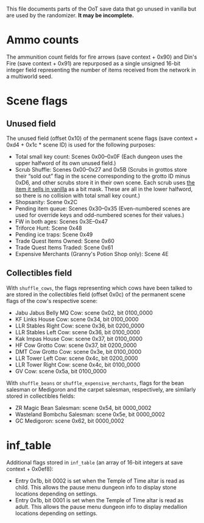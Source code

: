 This file documents parts of the OoT save data that go unused in vanilla but are used by the randomizer. **It may be incomplete.**

# Ammo counts

The ammunition count fields for fire arrows (save context + 0x90) and Din's Fire (save context + 0x91) are repurposed as a single unsigned 16-bit integer field representing the number of items received from the network in a multiworld seed.

# Scene flags

## Unused field

The unused field (offset 0x10) of the permanent scene flags (save context + 0xd4 + 0x1c * scene ID) is used for the following purposes:

* Total small key count: Scenes 0x00–0x0F (Each dungeon uses the upper halfword of its own unused field.)
* Scrub Shuffle: Scenes 0x00–0x27 and 0x5B (Scrubs in grottos store their “sold out” flag in the scene corresponding to the grotto ID minus 0xD6, and other scrubs store it in their own scene. Each scrub uses [the item it sells in vanilla](https://wiki.cloudmodding.com/oot/Actor_List_(Variables)#En_Shopnuts) as a bit mask. These are all in the lower halfword, so there is no collision with total small key count.)
* Shopsanity: Scene 0x2C
* Pending item queue: Scenes 0x30–0x35 (Even-numbered scenes are used for override keys and odd-numbered scenes for their values.)
* FW in both ages: Scenes 0x3E–0x47
* Triforce Hunt: Scene 0x48
* Pending ice traps: Scene 0x49
* Trade Quest Items Owned: Scene 0x60
* Trade Quest Items Traded: Scene 0x61
* Expensive Merchants (Granny's Potion Shop only): Scene 4E

## Collectibles field

With `shuffle_cows`, the flags representing which cows have been talked to are stored in the collectibles field (offset 0x0c) of the permanent scene flags of the cow's respective scene:

* Jabu Jabus Belly MQ Cow: scene 0x02, bit 0100_0000
* KF Links House Cow: scene 0x34, bit 0100_0000
* LLR Stables Right Cow: scene 0x36, bit 0200_0000
* LLR Stables Left Cow: scene 0x36, bit 0100_0000
* Kak Impas House Cow: scene 0x37, bit 0100_0000
* HF Cow Grotto Cow: scene 0x37, bit 0200_0000
* DMT Cow Grotto Cow: scene 0x3e, bit 0100_0000
* LLR Tower Left Cow: scene 0x4c, bit 0200_0000
* LLR Tower Right Cow: scene 0x4c, bit 0100_0000
* GV Cow: scene 0x5a, bit 0100_0000

With `shuffle_beans` or `shuffle_expensive_merchants`, flags for the bean salesman or Medigoron and the carpet salesman, respectively, are similarly stored in collectibles fields:

* ZR Magic Bean Salesman: scene 0x54, bit 0000_0002
* Wasteland Bombchu Salesman: scene 0x5e, bit 0000_0002
* GC Medigoron: scene 0x62, bit 0000_0002

# inf_table

Additional flags stored in `inf_table` (an array of 16-bit integers at save context + 0x0ef8):

* Entry 0x1b, bit 0002 is set when the Temple of Time altar is read as child. This allows the pause menu dungeon info to display stone locations depending on settings.
* Entry 0x1b, bit 0001 is set when the Temple of Time altar is read as adult. This allows the pause menu dungeon info to display medallion locations depending on settings.
